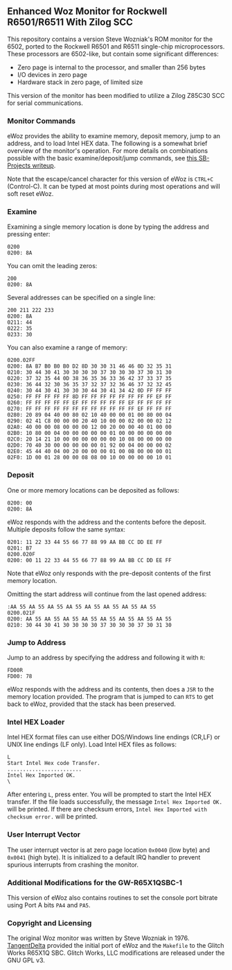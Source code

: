 Enhanced Woz Monitor for Rockwell R6501/R6511 With Zilog SCC
------------------------------------------------------------

This repository contains a version Steve Wozniak's ROM monitor for the 6502, ported to the Rockwell R6501 and R6511 single-chip microprocessors. These processors are 6502-like, but contain some significant differences:

* Zero page is internal to the processor, and smaller than 256 bytes
* I/O devices in zero page
* Hardware stack in zero page, of limited size

This version of the monitor has been modified to utilize a Zilog Z85C30 SCC for serial communications.

### Monitor Commands

eWoz provides the ability to examine memory, deposit memory, jump to an address, and to load Intel HEX data. The following is a somewhat brief overview of the monitor's operation. For more details on combinations possible with the basic examine/deposit/jump commands, see [this SB-Projects writeup](https://www.sbprojects.net/projects/apple1/wozmon.php).

Note that the escape/cancel character for this version of eWoz is `CTRL+C` (Control-C). It can be typed at most points during most operations and will soft reset eWoz.

### Examine

Examining a single memory location is done by typing the address and pressing enter:

```
0200
0200: 8A
```

You can omit the leading zeros:

```
200
0200: 8A
```

Several addresses can be specified on a single line:

```
200 211 222 233
0200: 8A
0211: 44
0222: 35
0233: 30
```

You can also examine a range of memory:

```
0200.02FF
0200: 8A B7 B0 B0 B0 D2 8D 30 30 31 46 46 0D 32 35 31
0210: 30 44 30 41 30 30 30 30 37 30 30 30 37 30 31 30
0220: 37 32 35 44 0D 38 36 35 36 33 36 42 37 33 37 35
0230: 36 44 32 30 36 35 37 32 37 32 36 46 37 32 32 45
0240: 30 44 30 41 30 30 30 44 30 41 34 42 0D FF FF FF
0250: FF FF FF FF FF 8D FF FF FF FF FF FF FF FF EF FF
0260: FF FF FF FF FF EF FF FF FF FF FF EF FF FF FF FF
0270: FF FF FF FF FF FF FF FF FF FF FF FF EF FF FF FF
0280: 20 89 04 40 00 80 02 10 40 00 00 01 00 80 00 04
0290: 02 41 C8 00 00 00 20 40 10 00 00 02 00 00 02 12
02A0: 40 00 00 08 00 00 00 12 00 20 00 00 40 01 00 00
02B0: 10 80 00 04 00 00 00 00 00 01 00 00 00 00 00 00
02C0: 20 14 21 10 00 00 00 00 00 00 10 08 00 00 00 00
02D0: 70 40 30 00 00 00 00 00 01 92 00 04 00 00 00 02
02E0: 45 44 40 04 00 20 00 00 00 01 00 0B 00 00 00 01
02F0: 1D 00 01 28 00 00 08 08 00 10 00 00 00 00 10 01
```

### Deposit

One or more memory locations can be deposited as follows:

```
0200: 00
0200: 8A
```

eWoz responds with the address and the contents before the deposit. Multiple deposits follow the same syntax:

```
0201: 11 22 33 44 55 66 77 88 99 AA BB CC DD EE FF
0201: B7
0200.020F
0200: 00 11 22 33 44 55 66 77 88 99 AA BB CC DD EE FF
```

Note that eWoz only responds with the pre-deposit contents of the first memory location.

Omitting the start address will continue from the last opened address:

```
:AA 55 AA 55 AA 55 AA 55 AA 55 AA 55 AA 55 AA 55
0200.021F
0200: AA 55 AA 55 AA 55 AA 55 AA 55 AA 55 AA 55 AA 55
0210: 30 44 30 41 30 30 30 30 37 30 30 30 37 30 31 30
```

### Jump to Address

Jump to an address by specifying the address and following it with `R`:

```
FD00R
FD00: 78
```

eWoz responds with the address and its contents, then does a `JSR` to the memory location provided. The program that is jumped to can `RTS` to get back to eWoz, provided that the stack has been preserved.

### Intel HEX Loader

Intel HEX format files can use either DOS/Windows line endings (CR,LF) or UNIX line endings (LF only). Load Intel HEX files as follows:

```
L
Start Intel Hex code Transfer.
........................
Intel Hex Imported OK.
\

```

After entering `L`, press enter. You will be prompted to start the Intel HEX transfer. If the file loads successfully, the message `Intel Hex Imported OK.` will be printed. If there are checksum errors, `Intel Hex Imported with checksum error.` will be printed.

### User Interrupt Vector

The user interrupt vector is at zero page location `0x0040` (low byte) and `0x0041` (high byte). It is initialized to a default IRQ handler to prevent spurious interrupts from crashing the monitor.

### Additional Modifications for the GW-R65X1QSBC-1

This version of eWoz also contains routines to set the console port bitrate using Port A bits `PA4` and `PA5`.

### Copyright and Licensing

The original Woz monitor was written by Steve Wozniak in 1976. [TangentDelta](http://www.tangentideas.info) provided the initial port of eWoz and the `Makefile` to the Glitch Works R65X1Q SBC. Glitch Works, LLC modifications are released under the GNU GPL v3.
